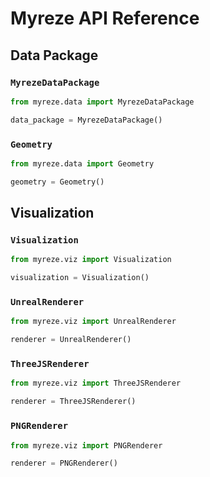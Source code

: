 # Myreze API Reference

## Data Package

### `MyrezeDataPackage`

```python
from myreze.data import MyrezeDataPackage

data_package = MyrezeDataPackage()
```

### `Geometry`

```python
from myreze.data import Geometry

geometry = Geometry()
```

## Visualization

### `Visualization`

```python
from myreze.viz import Visualization

visualization = Visualization()
```

### `UnrealRenderer`

```python
from myreze.viz import UnrealRenderer

renderer = UnrealRenderer()
```

### `ThreeJSRenderer`

```python
from myreze.viz import ThreeJSRenderer

renderer = ThreeJSRenderer()
```

### `PNGRenderer`

```python
from myreze.viz import PNGRenderer

renderer = PNGRenderer()
``` 